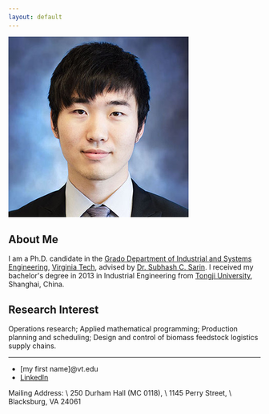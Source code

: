 ```yaml
---
layout: default
---
```



<img class="profile-picture" src="F_Sun.jpg">

## About Me

I am a Ph.D. candidate in the [Grado Department of Industrial and Systems Engineering](http://www.ise.vt.edu/), [Virginia Tech](http://www.vt.edu/), advised by [Dr. Subhash C. Sarin](http://www.ise.vt.edu/People/Faculty/Bios/Sarin_bio.html).  I received my bachelor's degree in 2013 in Industrial Engineering from [Tongji University](http://www.tongji.edu.cn/english/), Shanghai, China. 

## Research Interest

Operations research; Applied mathematical programming; Production planning and scheduling; Design and control of biomass feedstock logistics supply chains.


---

* [my first name]@vt.edu
* [LinkedIn](https://www.linkedin.com/in/fangzhousun)


Mailing Address: \\
250 Durham Hall (MC 0118), \\
1145 Perry Street,  \\
Blacksburg, VA 24061